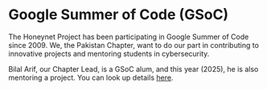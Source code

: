 # Google Summer of Code (GSoC)

The Honeynet Project has been participating in Google Summer of Code since 2009. We, the Pakistan Chapter, want to do our part in contributing to innovative projects and mentoring students in cybersecurity.

Bilal Arif, our Chapter Lead, is a GSoC alum, and this year (2025), he is also mentoring a project. You can look up details [here](https://www.honeynet.org/gsoc/gsoc-2025/google-summer-of-code-2025-project-ideas/#implementing-protocol-parsers-for-glutton-using-spicy).




